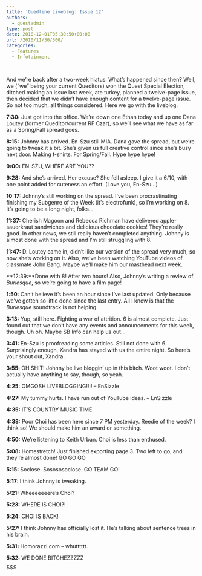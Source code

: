 ```yaml
---
title: 'Quedline Liveblog: Issue 12'
authors: 
  - questadmin
type: post
date: 2010-12-01T05:30:50+00:00
url: /2010/11/30/500/
categories:
  - Features
  - Infotainment

---
```

And we&#8217;re back after a two-week hiatus. What&#8217;s happened since then? Well, we (&#8220;we&#8221; being your current Queditors) won the Quest Special Election, ditched making an issue last week, ate turkey, planned a twelve-page issue, then decided that we didn&#8217;t have enough content for a twelve-page issue. So not too much, all things considered. Here we go with the liveblog.

**7:30:** Just got into the office. We&#8217;re down one Ethan today and up one Dana Loutey (former Queditor/current RF Czar), so we&#8217;ll see what we have as far as a Spring/Fall spread goes.

**8:15:** Johnny has arrived. En-Szu still MIA. Dana gave the spread, but we&#8217;re going to tweak it a bit. She&#8217;s given us full creative control since she&#8217;s busy next door. Making t-shirts. For Spring/Fall. Hype hype hype!

**9:00:** EN-SZU, WHERE ARE YOU??

**9:28:** And she&#8217;s arrived. Her excuse? She fell asleep. I give it a 6/10, with one point added for cuteness an effort. (Love you, En-Szu&#8230;)

**10:17:** Johnny&#8217;s still working on the spread. I&#8217;ve been procrastinating finishing my Subgenre of the Week (it&#8217;s electrofunk), so I&#8217;m working on 8. It&#8217;s going to be a long night, folks&#8230;

**11:37:** Cherish Magoon and Rebecca Richman have delivered apple-sauerkraut sandwiches and delicious chocolate cookies! They&#8217;re really good. In other news, we still really haven&#8217;t completed anything. Johnny is almost done with the spread and I&#8217;m still struggling with 8.

**11:47:** D. Loutey came in, didn&#8217;t like our version of the spread very much, so now she&#8217;s working on it. Also, we&#8217;ve been watching YouTube videos of classmate John Bang. Maybe we&#8217;ll make him our masthead next week.

**12:39:**Done with 8! After two hours! Also, Johnny&#8217;s writing a review of _Burlesque_, so we&#8217;re going to have a film page!

**1:50:** Can&#8217;t believe it&#8217;s been an hour since I&#8217;ve last updated. Only because we&#8217;ve gotten so little done since the last entry. All I know is that the _Burlesque_ soundtrack is not helping.

**3:13:** Yup, still here. Fighting a war of attrition. 6 is almost complete. Just found out that we don&#8217;t have any events and announcements for this week, though. Uh oh. Maybe SB Info can help us out&#8230;

**3:41:** En-Szu is proofreading some articles. Still not done with 6. Surprisingly enough, Xandra has stayed with us the entire night. So here&#8217;s your shout out, Xandra.

**3:55:** OH SHIT! Johnny be live bloggin&#8217; up in this bitch. Woot woot. I don&#8217;t actually have anything to say, though, so yeah.

**4:25:** OMGOSH LIVEBLOGGING!!!! &#8211; EnSizzle

**4:27:** My tummy hurts. I have run out of YouTube ideas. &#8211; EnSizzle

**4:35:** IT&#8217;S COUNTRY MUSIC TIME.

**4:38:** Poor Choi has been here since 7 PM yesterday. Reedie of the week? I think so! We should make him an award or something.

**4:50:** We&#8217;re listening to Keith Urban. Choi is less than enthused.

**5:08:** Homestretch! Just finished exporting page 3. Two left to go, and they&#8217;re almost done! GO GO GO

**5:15:** Soclose. Sosososoclose. GO TEAM GO!

**5:17:** I think Johnny is tweaking.

**5:21:** Wheeeeeeere&#8217;s Choi?

**5:23:** WHERE IS CHOI?!

**5:24:** CHOI IS BACK!

**5:27:** I think Johnny has officially lost it. He&#8217;s talking about sentence trees in his brain.

**5:31:** Homorazzi.com &#8211; whutttttt.

**5:32:** WE DONE BITCHEZZZZZ$$$$$$$